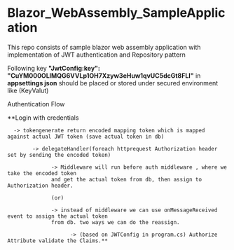 # Blazor_WebAssembly_SampleApplication
This repo consists of sample blazor web assembly application with implementation of JWT authentication and Repository pattern

Following key **"JwtConfig:key": "CuYM000OLlMQG6VVLp1OH7Xzyw3eHuw1qvUC5dcGt8FLI"** in **appsettings json** should be placed or stored under secured environment like (KeyValut)

Authentication Flow

**Login with credentials 

      -> tokengenerate return encoded mapping token which is mapped against actual JWT token (save actual token in db)
      
            -> delegateHandler(foreach httprequest Authorization header set by sending the encoded token) 
            
                  -> Middleware will run before auth middleware , where we take the encoded token 
                  and get the actual token from db, then assign to Authorization header.

                  (or)
                  
                  -> instead of middleware we can use onMessageReceived event to assign the actual token 
                  from db. two ways we can do the reassign.
                  
                        -> (based on JWTConfig in program.cs) Authorize Attribute validate the Claims.**



